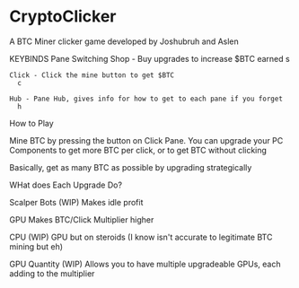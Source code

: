 # CryptoClicker
A BTC Miner clicker game developed by Joshubruh and Aslen

KEYBINDS
  Pane Switching
    Shop - Buy upgrades to increase $BTC earned
      s
      
    Click - Click the mine button to get $BTC
      c
      
    Hub - Pane Hub, gives info for how to get to each pane if you forget
      h
      
How to Play

  Mine BTC by pressing the button on Click Pane.  You can upgrade your PC Components to get more BTC per click,
  or to get BTC without clicking
  
  Basically, get as many BTC as possible by upgrading strategically
  
WHat does Each Upgrade Do?

  Scalper Bots (WIP)
    Makes idle profit
    
  GPU 
    Makes BTC/Click Multiplier higher
    
  CPU (WIP)
    GPU but on steroids (I know isn't accurate to legitimate BTC mining but eh)
    
  GPU Quantity (WIP)
    Allows you to have multiple upgradeable GPUs, each adding to the multiplier
  
 
